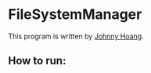 # FileSystemManager

This program is written by [Johnny Hoang](https://github.com/flaakan).

## How to run:
